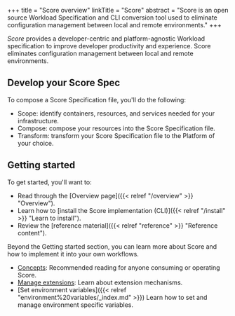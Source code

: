 +++
title = "Score overview"
linkTitle = "Score"
abstract = "Score is an open source Workload Specification and CLI conversion tool used to eliminate configuration management between local and remote environments."
+++

_Score_ provides a developer-centric and platform-agnostic Workload specification to improve developer productivity and experience. Score eliminates configuration management between local and remote environments.

## Develop your Score Spec

To compose a Score Specification file, you'll do the following:

- Scope: identify containers, resources, and services needed for your infrastructure.
- Compose: compose your resources into the Score Specification file.
- Transform: transform your Score Specification file to the Platform of your choice.

## Getting started

To get started, you'll want to:

- Read through the [Overview page]({{< relref "/overview" >}} "Overview").
- Learn how to [install the Score implementation (CLI)]({{< relref "/install" >}} "Learn to install").
- Review the [reference material]({{< relref "reference" >}} "Reference content").

Beyond the Getting started section, you can learn more about Score and how to implement it into your own workflows.

- [Concepts](/docs/concepts): Recommended reading for anyone consuming or operating Score.
- [Manage extensions](/docs/extensions): Learn about extension mechanisms.
- [Set environment variables]({{< relref "environment%20variables/_index.md" >}}) Learn how to set and manage environment specific variables.
